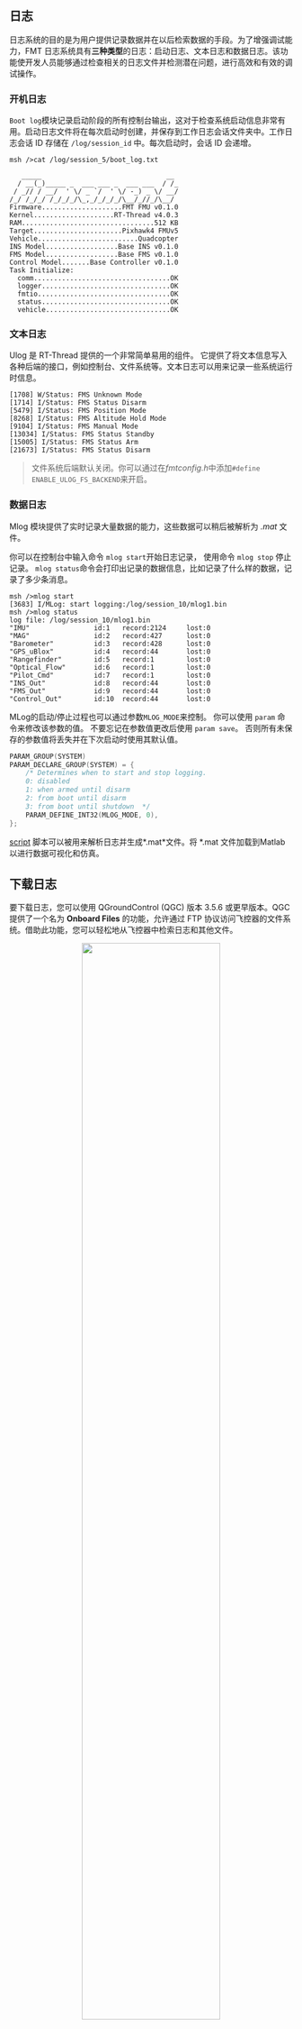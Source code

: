 
## 日志

日志系统的目的是为用户提供记录数据并在以后检索数据的手段。为了增强调试能力，FMT 日志系统具有**三种类型**的日志：启动日志、文本日志和数据日志。该功能使开发人员能够通过检查相关的日志文件并检测潜在问题，进行高效和有效的调试操作。

### 开机日志

`Boot log`模块记录启动阶段的所有控制台输出，这对于检查系统启动信息非常有用。启动日志文件将在每次启动时创建，并保存到工作日志会话文件夹中。工作日志会话 ID 存储在 `/log/session_id` 中。每次启动时，会话 ID 会递增。

```
msh />cat /log/session_5/boot_log.txt

   _____                               __ 
  / __(_)_____ _  ___ ___ _  ___ ___  / /_
 / _// / __/  ' \/ _ `/  ' \/ -_) _ \/ __/
/_/ /_/_/ /_/_/_/\_,_/_/_/_/\__/_//_/\__/ 
Firmware....................FMT FMU v0.1.0
Kernel....................RT-Thread v4.0.3
RAM.................................512 KB
Target......................Pixhawk4 FMUv5
Vehicle.........................Quadcopter
INS Model..................Base INS v0.1.0
FMS Model..................Base FMS v0.1.0
Control Model.......Base Controller v0.1.0
Task Initialize:
  comm..................................OK
  logger................................OK
  fmtio.................................OK
  status................................OK
  vehicle...............................OK
```

### 文本日志

Ulog 是 RT-Thread 提供的一个非常简单易用的组件。 它提供了将文本信息写入各种后端的接口，例如控制台、文件系统等。文本日志可以用来记录一些系统运行时信息。

```
[1708] W/Status: FMS Unknown Mode
[1714] I/Status: FMS Status Disarm
[5479] I/Status: FMS Position Mode
[8268] I/Status: FMS Altitude Hold Mode
[9104] I/Status: FMS Manual Mode
[13034] I/Status: FMS Status Standby
[15005] I/Status: FMS Status Arm
[21673] I/Status: FMS Status Disarm
```

> 文件系统后端默认关闭。你可以通过在*fmtconfig.h*中添加`#define ENABLE_ULOG_FS_BACKEND`来开启。

### 数据日志

Mlog 模块提供了实时记录大量数据的能力，这些数据可以稍后被解析为 *.mat* 文件。

你可以在控制台中输入命令 `mlog start`开始日志记录， 使用命令 `mlog stop` 停止记录。 `mlog status`命令会打印出记录的数据信息，比如记录了什么样的数据，记录了多少条消息。

```
msh />mlog start
[3683] I/MLog: start logging:/log/session_10/mlog1.bin
msh />mlog status
log file: /log/session_10/mlog1.bin
"IMU"                id:1   record:2124     lost:0
"MAG"                id:2   record:427      lost:0
"Barometer"          id:3   record:428      lost:0
"GPS_uBlox"          id:4   record:44       lost:0
"Rangefinder"        id:5   record:1        lost:0
"Optical_Flow"       id:6   record:1        lost:0
"Pilot_Cmd"          id:7   record:1        lost:0
"INS_Out"            id:8   record:44       lost:0
"FMS_Out"            id:9   record:44       lost:0
"Control_Out"        id:10  record:44       lost:0
```

MLog的启动/停止过程也可以通过参数`MLOG_MODE`来控制。 你可以使用 `param` 命令来修改该参数的值。 不要忘记在参数值更改后使用 `param save`。 否则所有未保存的参数值将丢失并在下次启动时使用其默认值。

```c
PARAM_GROUP(SYSTEM)
PARAM_DECLARE_GROUP(SYSTEM) = {
    /* Determines when to start and stop logging.
	0: disabled
	1: when armed until disarm
	2: from boot until disarm
	3: from boot until shutdown  */
    PARAM_DEFINE_INT32(MLOG_MODE, 0),
};
```

[script](https://github.com/Firmament-Autopilot/FMT-Model/blob/master/utils/log_parser/parse_mlog.m) 脚本可以被用来解析日志并生成*.mat*文件。将 *.mat 文件加载到Matlab以进行数据可视化和仿真。

## 下载日志
要下载日志，您可以使用 QGroundControl (QGC) 版本 3.5.6 或更早版本。QGC 提供了一个名为 **Onboard Files** 的功能，允许通过 FTP 协议访问飞控器的文件系统。借助此功能，您可以轻松地从飞控器中检索日志和其他文件。

<p align="center">
 <img src="./figures/download_log.png" width="70%">
</p>
或者，您可以从飞控器上取下 SD 卡，并使用 SD 卡读卡器直接访问日志。这种方法使您无需依赖 QGroundControl 即可提取日志，并且下载速度更快，为检索日志数据提供了另一种选择。